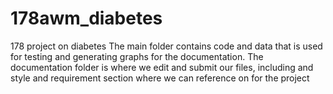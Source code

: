 # 178awm_diabetes
178 project on diabetes
The main folder contains code and data that is used for testing and
generating graphs for the documentation.
The documentation folder is where we edit and submit our files, including
and style and requirement section where we can reference on for the 
project
